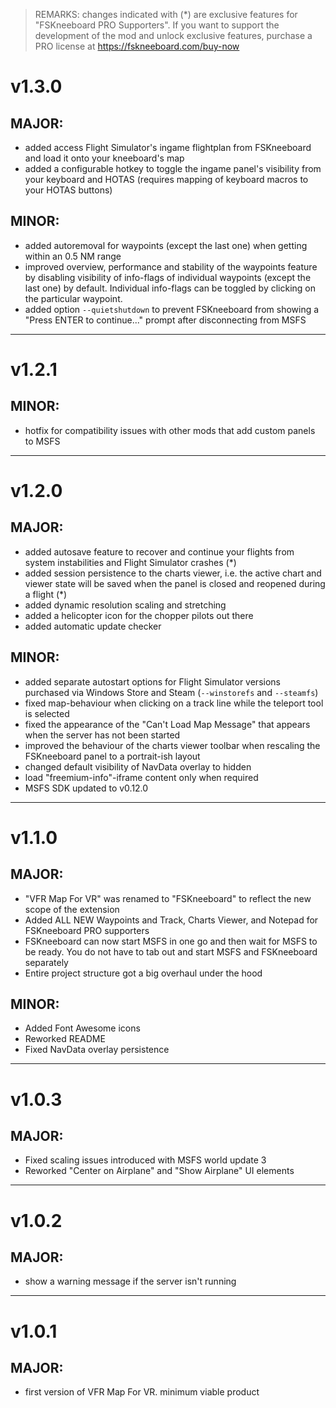 > REMARKS: changes indicated with (*) are exclusive features for "FSKneeboard PRO Supporters". If you want to support the development of the mod and unlock exclusive features, purchase a PRO license at https://fskneeboard.com/buy-now

# v1.3.0

## MAJOR:

- added access Flight Simulator's ingame flightplan from FSKneeboard and load it onto your kneeboard's map
- added a configurable hotkey to toggle the ingame panel's visibility from your keyboard and HOTAS (requires mapping of keyboard macros to your HOTAS buttons)

## MINOR:

- added autoremoval for waypoints (except the last one) when getting within an 0.5 NM range
- improved overview, performance and stability of the waypoints feature by disabling visibility of info-flags of individual waypoints (except the last one) by default. Individual info-flags can be toggled by clicking on the particular waypoint.
- added option `--quietshutdown` to prevent FSKneeboard from showing a "Press ENTER to continue..." prompt after disconnecting from MSFS

---

# v1.2.1

## MINOR:

- hotfix for compatibility issues with other mods that add custom panels to MSFS

---

# v1.2.0

## MAJOR:

- added autosave feature to recover and continue your flights from system instabilities and Flight Simulator crashes (*)
- added session persistence to the charts viewer, i.e. the active chart and viewer state will be saved when the panel is closed and reopened during a flight (*)
- added dynamic resolution scaling and stretching
- added a helicopter icon for the chopper pilots out there
- added automatic update checker 

## MINOR:

- added separate autostart options for Flight Simulator versions purchased via Windows Store and Steam (`--winstorefs` and `--steamfs`)
- fixed map-behaviour when clicking on a track line while the teleport tool is selected
- fixed the appearance of the "Can't Load Map Message" that appears when the server has not been started
- improved the behaviour of the charts viewer toolbar when rescaling the FSKneeboard panel to a portrait-ish layout
- changed default visibility of NavData overlay to hidden
- load "freemium-info"-iframe content only when required
- MSFS SDK updated to v0.12.0

---

# v1.1.0

## MAJOR:

- "VFR Map For VR" was renamed to "FSKneeboard" to reflect the new scope of the extension
- Added ALL NEW Waypoints and Track, Charts Viewer, and Notepad for FSKneeboard PRO supporters
- FSKneeboard can now start MSFS in one go and then wait for MSFS to be ready. You do not have to tab out and start MSFS and FSKneeboard separately
- Entire project structure got a big overhaul under the hood

## MINOR:

- Added Font Awesome icons
- Reworked README
- Fixed NavData overlay persistence

---

# v1.0.3

## MAJOR:

- Fixed scaling issues introduced with MSFS world update 3
- Reworked "Center on Airplane" and "Show Airplane" UI elements

---

# v1.0.2

## MAJOR:

- show a warning message if the server isn't running

---

# v1.0.1

## MAJOR:

- first version of VFR Map For VR. minimum viable product